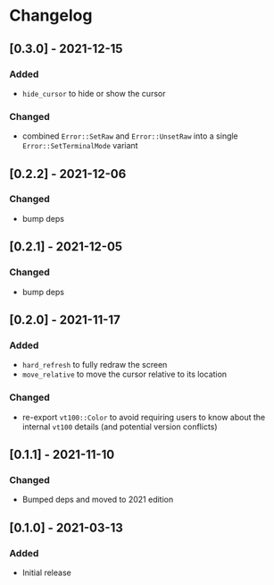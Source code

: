 # Changelog

## [0.3.0] - 2021-12-15

### Added

* `hide_cursor` to hide or show the cursor

### Changed

* combined `Error::SetRaw` and `Error::UnsetRaw` into a single
  `Error::SetTerminalMode` variant

## [0.2.2] - 2021-12-06

### Changed

* bump deps

## [0.2.1] - 2021-12-05

### Changed

* bump deps

## [0.2.0] - 2021-11-17

### Added

* `hard_refresh` to fully redraw the screen
* `move_relative` to move the cursor relative to its location

### Changed

* re-export `vt100::Color` to avoid requiring users to know about the internal
  `vt100` details (and potential version conflicts)

## [0.1.1] - 2021-11-10

### Changed

* Bumped deps and moved to 2021 edition

## [0.1.0] - 2021-03-13

### Added

* Initial release
